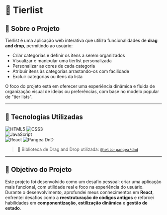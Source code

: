 # 🧩 Tierlist

## 📌 Sobre o Projeto  
Tierlist é uma aplicação web interativa que utiliza funcionalidades de **drag and drop**, permitindo ao usuário:
- Criar categorias e definir os itens a serem organizados  
- Visualizar e manipular uma tierlist personalizada  
- Personalizar as cores de cada categoria  
- Atribuir itens às categorias arrastando-os com facilidade  
- Excluir categorias ou itens da lista  

O foco do projeto está em oferecer uma experiência dinâmica e fluida de organização visual de ideias ou preferências, com base no modelo popular de "tier lists".

---

## 🚀 Tecnologias Utilizadas  

![HTML5](https://img.shields.io/badge/HTML5-E34F26?style=for-the-badge&logo=html5&logoColor=white)
![CSS3](https://img.shields.io/badge/CSS3-1572B6?style=for-the-badge&logo=css3&logoColor=white)  
![JavaScript](https://img.shields.io/badge/JavaScript-F7DF1E?style=for-the-badge&logo=javascript&logoColor=black)   
![React](https://img.shields.io/badge/React-20232A?style=for-the-badge&logo=react&logoColor=61DAFB)
![Pangea DnD](https://img.shields.io/badge/@hello--pangea/dnd-6E40C9?style=for-the-badge&logo=react&logoColor=white)

> 🧲 Biblioteca de Drag and Drop utilizada: [`@hello-pangea/dnd`](https://github.com/hello-pangea/dnd)

---

## 🎯 Objetivo do Projeto  
Este projeto foi desenvolvido como um desafio pessoal: criar uma aplicação mais funcional, com utilidade real e foco na experiência do usuário.  
Durante o desenvolvimento, aprofundei meus conhecimentos em **React**, enfrentei desafios como a **reestruturação de códigos antigos** e reforcei habilidades em **componentização**, **estilização dinâmica** e **gestão de estado**.
